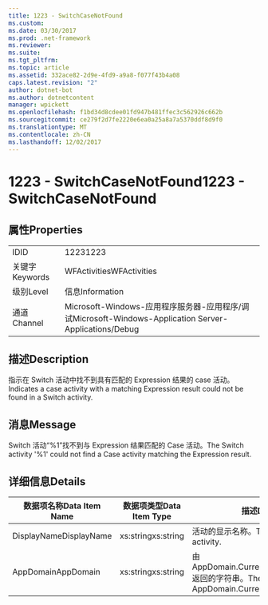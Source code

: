 ```yaml
---
title: 1223 - SwitchCaseNotFound
ms.custom: 
ms.date: 03/30/2017
ms.prod: .net-framework
ms.reviewer: 
ms.suite: 
ms.tgt_pltfrm: 
ms.topic: article
ms.assetid: 332ace82-2d9e-4fd9-a9a8-f077f43b4a08
caps.latest.revision: "2"
author: dotnet-bot
ms.author: dotnetcontent
manager: wpickett
ms.openlocfilehash: f1bd34d8cdee01fd947b481ffec3c562926c662b
ms.sourcegitcommit: ce279f2d7fe2220e6ea0a25a8a7a5370ddf8d9f0
ms.translationtype: MT
ms.contentlocale: zh-CN
ms.lasthandoff: 12/02/2017
---
```

# <a name="1223---switchcasenotfound"></a><span data-ttu-id="71171-102">1223 - SwitchCaseNotFound</span><span class="sxs-lookup"><span data-stu-id="71171-102">1223 - SwitchCaseNotFound</span></span>
## <a name="properties"></a><span data-ttu-id="71171-103">属性</span><span class="sxs-lookup"><span data-stu-id="71171-103">Properties</span></span>  
  
|||  
|-|-|  
|<span data-ttu-id="71171-104">ID</span><span class="sxs-lookup"><span data-stu-id="71171-104">ID</span></span>|<span data-ttu-id="71171-105">1223</span><span class="sxs-lookup"><span data-stu-id="71171-105">1223</span></span>|  
|<span data-ttu-id="71171-106">关键字</span><span class="sxs-lookup"><span data-stu-id="71171-106">Keywords</span></span>|<span data-ttu-id="71171-107">WFActivities</span><span class="sxs-lookup"><span data-stu-id="71171-107">WFActivities</span></span>|  
|<span data-ttu-id="71171-108">级别</span><span class="sxs-lookup"><span data-stu-id="71171-108">Level</span></span>|<span data-ttu-id="71171-109">信息</span><span class="sxs-lookup"><span data-stu-id="71171-109">Information</span></span>|  
|<span data-ttu-id="71171-110">通道</span><span class="sxs-lookup"><span data-stu-id="71171-110">Channel</span></span>|<span data-ttu-id="71171-111">Microsoft-Windows-应用程序服务器-应用程序/调试</span><span class="sxs-lookup"><span data-stu-id="71171-111">Microsoft-Windows-Application Server-Applications/Debug</span></span>|  
  
## <a name="description"></a><span data-ttu-id="71171-112">描述</span><span class="sxs-lookup"><span data-stu-id="71171-112">Description</span></span>  
 <span data-ttu-id="71171-113">指示在 Switch 活动中找不到具有匹配的 Expression 结果的 case 活动。</span><span class="sxs-lookup"><span data-stu-id="71171-113">Indicates a case activity with a matching Expression result could not be found in a Switch activity.</span></span>  
  
## <a name="message"></a><span data-ttu-id="71171-114">消息</span><span class="sxs-lookup"><span data-stu-id="71171-114">Message</span></span>  
 <span data-ttu-id="71171-115">Switch 活动“%1”找不到与 Expression 结果匹配的 Case 活动。</span><span class="sxs-lookup"><span data-stu-id="71171-115">The Switch activity '%1' could not find a Case activity matching the Expression result.</span></span>  
  
## <a name="details"></a><span data-ttu-id="71171-116">详细信息</span><span class="sxs-lookup"><span data-stu-id="71171-116">Details</span></span>  
  
|<span data-ttu-id="71171-117">数据项名称</span><span class="sxs-lookup"><span data-stu-id="71171-117">Data Item Name</span></span>|<span data-ttu-id="71171-118">数据项类型</span><span class="sxs-lookup"><span data-stu-id="71171-118">Data Item Type</span></span>|<span data-ttu-id="71171-119">描述</span><span class="sxs-lookup"><span data-stu-id="71171-119">Description</span></span>|  
|--------------------|--------------------|-----------------|  
|<span data-ttu-id="71171-120">DisplayName</span><span class="sxs-lookup"><span data-stu-id="71171-120">DisplayName</span></span>|<span data-ttu-id="71171-121">xs:string</span><span class="sxs-lookup"><span data-stu-id="71171-121">xs:string</span></span>|<span data-ttu-id="71171-122">活动的显示名称。</span><span class="sxs-lookup"><span data-stu-id="71171-122">The display name of the activity.</span></span>|  
|<span data-ttu-id="71171-123">AppDomain</span><span class="sxs-lookup"><span data-stu-id="71171-123">AppDomain</span></span>|<span data-ttu-id="71171-124">xs:string</span><span class="sxs-lookup"><span data-stu-id="71171-124">xs:string</span></span>|<span data-ttu-id="71171-125">由 AppDomain.CurrentDomain.FriendlyName 返回的字符串。</span><span class="sxs-lookup"><span data-stu-id="71171-125">The string returned by AppDomain.CurrentDomain.FriendlyName.</span></span>|
